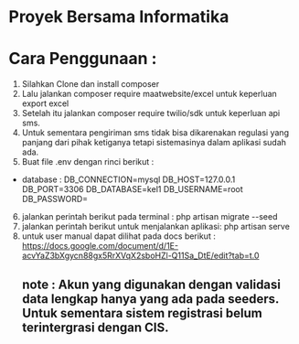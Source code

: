 # Proyek Bersama Informatika

# Cara Penggunaan :

1. Silahkan Clone dan install composer
2. Lalu jalankan composer require maatwebsite/excel untuk keperluan export excel
3. Setelah itu jalankan composer require twilio/sdk untuk keperluan api sms.
4. Untuk sementara pengiriman sms tidak bisa dikarenakan regulasi yang panjang dari pihak ketiganya tetapi sistemasinya dalam aplikasi sudah ada. 
5. Buat file .env dengan rinci berikut :

-   database :
    DB_CONNECTION=mysql
    DB_HOST=127.0.0.1
    DB_PORT=3306
    DB_DATABASE=kel1
    DB_USERNAME=root
    DB_PASSWORD=

6. jalankan perintah berikut pada terminal : php artisan migrate --seed
7. jalankan perintah berikut untuk menjalankan aplikasi: php artisan serve
8. untuk user manual dapat dilihat pada docs berikut : https://docs.google.com/document/d/1E-acvYaZ3bXgycn88gx5RrXVqX2sboHZl-Q11Sa_DtE/edit?tab=t.0
   ## note : Akun yang digunakan dengan validasi data lengkap hanya yang ada pada seeders. Untuk sementara sistem registrasi belum terintergrasi dengan CIS. 
   
